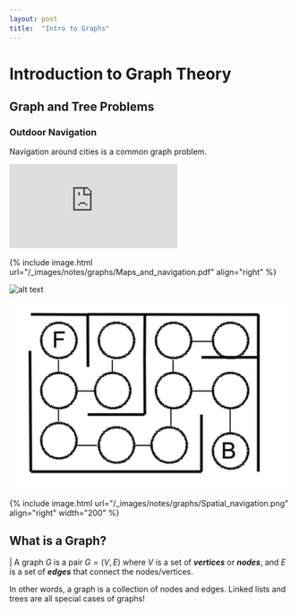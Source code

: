 ```yaml
---
layout: post
title:  "Intro to Graphs"
---
```


# Introduction to Graph Theory


## Graph and Tree Problems 

### Outdoor Navigation

Navigation around cities is a common graph problem. 



![alt text](https://jumping-blocks.github.io/dsa-course-explore/_images/notes/graphs/Maps_and_navigation.pdf "Map of LA showing nodes and paths")


{% include image.html url="/_images/notes/graphs/Maps_and_navigation.pdf" align="right" %}


![alt text](https://jumping-blocks.github.io/dsa-course-explore/_images/notes/graphs/Spatial_navigation.png "Map of inside space to navigate")


![alt text](_images/notes/graphs/Spatial_navigation.png "Map of inside space to navigate, relative URL")

{% include image.html url="/_images/notes/graphs/Spatial_navigation.png" align="right" width="200" %}




## What is a Graph? 

| A graph $G$ is a pair $G = (V, E)$ where $V$ is a set of ***vertices*** or ***nodes***, and $E$ is a set of ***edges*** that connect the nodes/vertices. 

In other words, a graph is a collection of nodes and edges. Linked lists and trees are all special cases of graphs! 

